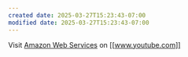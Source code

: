 ```yaml
---
created date: 2025-03-27T15:23:43-07:00
modified date: 2025-03-27T15:23:43-07:00
---
```

Visit [Amazon Web Services](https://www.youtube.com/channel/UCd6MoB9NC6uYN2grvUNT-Zg) on [[www.youtube.com]] 
